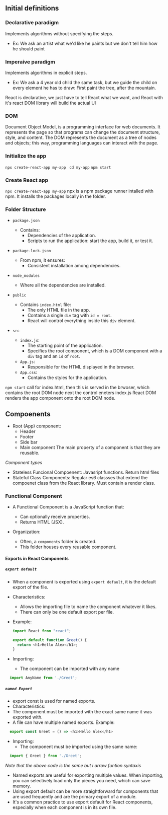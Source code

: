 ## Initial definitions

### Declarative paradigm
Implements algorithms without specifying the steps. 
- Ex: We ask an artist what we'd like he paints but we don't tell him how he should paint 


### Imperaive paradigm
Implements algorithms in explicit steps.
- Ex: We ask a 4 year old child the same task, but we guide the child on every element he has to draw: First paint the tree, after the mountain.

React is declarative, we just have to tell React what we want, and React with it's react DOM library will build the actual UI 
### DOM
Document Object Model, is a programming interface for web documents. It represents the page so that programs can change the document structure, style, and content. The DOM represents the document as a tree of nodes and objects; this way, programming languages can interact with the page.


### Initialize the app 
`npx create-react-app my-app `
`cd my-app`
`npm start`


### Create React app 
`npx create-react-app my-app`
npx is a npm package runner intalled with npm. It installs the packages locally in the folder. 

### Folder Structure

- `package.json`
  - Contains:
    - Dependencies of the application.
    - Scripts to run the application: start the app, build it, or test it.

- `package-lock.json`
  - From npm, it ensures:
    - Consistent installation among dependencies.

- `node_modules`
  - Where all the dependencies are installed.

- `public`
  - Contains `index.html` file:
    - The only HTML file in the app.
    - Contains a single `div` tag with `id = root`.
    - React will control everything inside this `div` element.

- `src`
  - `index.js`:
    - The starting point of the application.
    - Specifies the root component, which is a DOM component with a `div` tag and an `id` of `root`.
  - `App.js`:
    - Responsible for the HTML displayed in the browser.
  - `App.css`:
    - Contains the styles for the application.

`npm start` call for index.html, then this is served in the brwoser, which contains the root DOM node next the control eneters index.js React DOM renders the app component onto the root DOM node. 

## Compoenents

- Root (App) component:
  - Header 
  - Footer
  - Side bar
  - Main component
The main property of a component is that they are reusable. 

*Component types* 
- Stateless Funcional Compoenent: Javasript functions. Return html files
- Stateful Class Components: Regular es6 classses that extend the compoenet class from the React library. Must contain a render class. 


### Functional Component

- A Functional Component is a JavaScript function that:
  - Can optionally receive properties.
  - Returns HTML (JSX).

- Organization:
  - Often, a `components` folder is created.
  - This folder houses every reusable component.

####  Exports in React Components
#####  `export default`
- When a component is exported using `export default`, it is the default export of the file.
- Characteristics:
  - Allows the importing file to name the component whatever it likes.
  - There can only be one default export per file.
- Example:

  ```javascript
  import React from "react";

  export default function Greet() {
    return <h1>Hello Alex</h1>;
  }
  ```
- Importing:
  - The component can be imported with any name
```javascript
  import AnyName from './Greet';
```

##### `named Export`
- export const is used for named exports.
- Characteristics:
 - The component must be imported with the exact same name it was exported with.
 - A file can have multiple named exports.
Example:

```javascript
  export const Greet = () => <h1>Hello Alex</h1>
```
- Importing:
  - The component must be imported using the same name:

```javascript
  import { Greet } from './Greet';
```

*Note that the above code is the same but i arrow funtion syntaxis*

- Named exports are useful for exporting multiple values. When importing, you can selectively load only the pieces you need, which can save memory.
- Using export default can be more straightforward for components that are used frequently and are the primary export of a module.
- It's a common practice to use export default for React components, especially when each component is in its own file.
